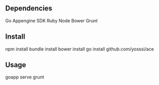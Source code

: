 Dependencies
--
Go Appengine SDK
Ruby
Node
Bower
Grunt

Install
--
npm install
bundle install
bower install
go install github.com/yosssi/ace

Usage
--
goapp serve
grunt